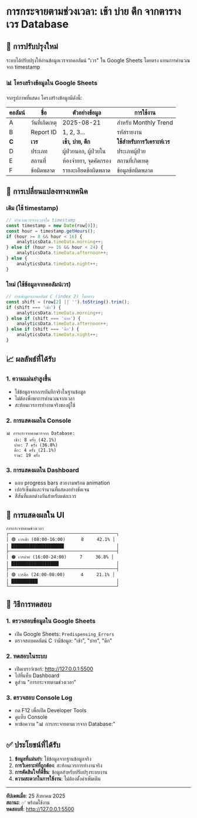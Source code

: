 # การกระจายตามช่วงเวลา: เช้า บ่าย ดึก จากตารางเวร Database

## 🎯 **การปรับปรุงใหม่**

ระบบได้ปรับปรุงให้อ่านข้อมูลเวรจากคอลัมน์ "เวร" ใน Google Sheets โดยตรง แทนการคำนวณจาก timestamp

### 📊 **โครงสร้างข้อมูลใน Google Sheets**

จากรูปภาพที่แสดง โครงสร้างข้อมูลมีดังนี้:

| คอลัมน์ | ชื่อ | ตัวอย่างข้อมูล | การใช้งาน |
|---------|------|----------------|-----------|
| A | วันที่เกิดเหตุ | 2025-08-21 | สำหรับ Monthly Trend |
| B | Report ID | 1, 2, 3... | รหัสรายงาน |
| **C** | **เวร** | **เช้า, บ่าย, ดึก** | **ใช้สำหรับการวิเคราะห์เวร** |
| D | ประเภท | ผู้ป่วยนอก, ผู้ป่วยใน | ประเภทผู้ป่วย |
| E | สถานที่ | ห้องจ่ายยา, จุดคัดกรอง | สถานที่เกิดเหตุ |
| F | ข้อผิดพลาด | รายละเอียดข้อผิดพลาด | ข้อมูลข้อผิดพลาด |

## 🔧 **การเปลี่ยนแปลงทางเทคนิค**

### **เดิม (ใช้ timestamp)**
```javascript
// คำนวณเวรจากเวลาใน timestamp
const timestamp = new Date(row[0]);
const hour = timestamp.getHours();
if (hour >= 8 && hour < 16) {
    analyticsData.timeData.morning++;
} else if (hour >= 16 && hour < 24) {
    analyticsData.timeData.afternoon++;
} else {
    analyticsData.timeData.night++;
}
```

### **ใหม่ (ใช้ข้อมูลจากคอลัมน์เวร)**
```javascript
// อ่านข้อมูลจากคอลัมน์ C (index 2) โดยตรง
const shift = (row[2] || '').toString().trim();
if (shift === 'เช้า') {
    analyticsData.timeData.morning++;
} else if (shift === 'บ่าย') {
    analyticsData.timeData.afternoon++;
} else if (shift === 'ดึก') {
    analyticsData.timeData.night++;
}
```

## 📈 **ผลลัพธ์ที่ได้รับ**

### **1. ความแม่นยำสูงขึ้น**
- ใช้ข้อมูลจากการบันทึกจริงในฐานข้อมูล
- ไม่ต้องพึ่งพาการคำนวณจากเวลา
- สะท้อนเวรการทำงานจริงของผู้ใช้

### **2. การแสดงผลใน Console**
```
📊 การกระจายตามเวรจาก Database:
   เช้า: 8 ครั้ง (42.1%)
   บ่าย: 7 ครั้ง (36.8%)
   ดึก: 4 ครั้ง (21.1%)
   รวม: 19 ครั้ง
```

### **3. การแสดงผลใน Dashboard**
- แถบ progress bars สวยงามพร้อม animation
- เปอร์เซ็นต์และจำนวนที่แสดงอย่างชัดเจน
- สีสันที่แตกต่างกันสำหรับแต่ละเวร

## 🎨 **การแสดงผลใน UI**

```
การกระจายตามช่วงเวลา
┌─────────────────────────────────────────┐
│ 🟢 เวรเช้า (08:00-16:00)      8     42.1% │
│ ████████████████████                    │
├─────────────────────────────────────────┤
│ 🟠 เวรบ่าย (16:00-24:00)     7     36.8% │
│ ██████████████████                      │
├─────────────────────────────────────────┤
│ 🟣 เวรดึก (24:00-08:00)      4     21.1% │
│ ██████████                              │
└─────────────────────────────────────────┘
```

## 🚀 **วิธีการทดสอบ**

### **1. ตรวจสอบข้อมูลใน Google Sheets**
- เปิด Google Sheets: `Predispensing_Errors`
- ตรวจสอบคอลัมน์ C ว่ามีข้อมูล: "เช้า", "บ่าย", "ดึก"

### **2. ทดสอบในระบบ**
- เปิดเบราว์เซอร์: http://127.0.0.1:5500
- ไปที่แท็บ Dashboard
- ดูส่วน "การกระจายตามช่วงเวลา"

### **3. ตรวจสอบ Console Log**
- กด F12 เพื่อเปิด Developer Tools
- ดูแท็บ Console
- หาข้อความ "📊 การกระจายตามเวรจาก Database:"

## ✅ **ประโยชน์ที่ได้รับ**

1. **ข้อมูลที่แม่นยำ**: ใช้ข้อมูลจากฐานข้อมูลจริง
2. **การวิเคราะห์ที่ถูกต้อง**: สะท้อนเวรการทำงานจริง
3. **การตัดสินใจที่ดีขึ้น**: ข้อมูลสำหรับปรับปรุงระบบงาน
4. **ความสะดวกในการใช้งาน**: ไม่ต้องตั้งค่าเพิ่มเติม

---

**อัปเดตเมื่อ**: 25 สิงหาคม 2025  
**สถานะ**: ✅ พร้อมใช้งาน  
**ทดสอบที่**: http://127.0.0.1:5500
